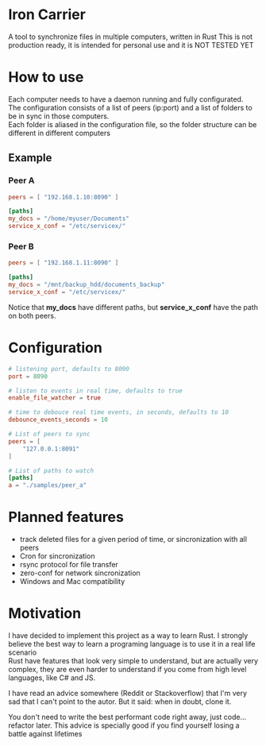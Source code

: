 # Iron Carrier

A tool to synchronize files in multiple computers, written in Rust
This is not production ready, it is intended for personal use and it is NOT TESTED YET

# How to use

Each computer needs to have a daemon running and fully configurated.  
The configuration consists of a list of peers (ip:port) and a list of folders to be in sync in those computers.  
Each folder is aliased in the configuration file, so the folder structure can be different in different computers

## Example
### Peer A
```toml
peers = [ "192.168.1.10:8090" ]

[paths]
my_docs = "/home/myuser/Documents"
service_x_conf = "/etc/servicex/"
```

### Peer B
```toml
peers = [ "192.168.1.11:8090" ]

[paths]
my_docs = "/mnt/backup_hdd/documents_backup"
service_x_conf = "/etc/servicex/"
```

Notice that **my_docs** have different paths, but **service_x_conf** have the path on both peers.


# Configuration
```toml
# listening port, defaults to 8090
port = 8090 

# listen to events in real time, defaults to true
enable_file_watcher = true

# time to debouce real time events, in seconds, defaults to 10
debounce_events_seconds = 10

# List of peers to sync
peers = [
    "127.0.0.1:8091"
]

# List of paths to watch
[paths]
a = "./samples/peer_a"


```

# Planned features
- track deleted files for a given period of time, or sincronization with all peers
- Cron for sincronization
- rsync protocol for file transfer
- zero-conf for network sincronization
- Windows and Mac compatibility


# Motivation
I have decided to implement this project as a way to learn Rust. I strongly believe the best way to learn a programing language is to use it in a real life scenario  
Rust have features that look very simple to understand, but are actually very complex, they are even harder to understand if you come from high level languages, like C# and JS.   

I have read an advice somewhere (Reddit or Stackoverflow) that I'm very sad that I can't point to the autor. But it said: when in doubt, clone it. 

You don't need to write the best performant code right away, just code... refactor later. This advice is specially good if you find yourself losing a battle against lifetimes
